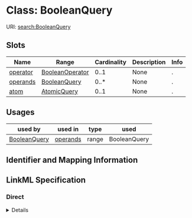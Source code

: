 # Class: BooleanQuery




URI: [search:BooleanQuery](https://w3id.org/linkml/search_datamodel/BooleanQuery)



<!-- no inheritance hierarchy -->



## Slots

| Name | Range | Cardinality | Description  | Info |
| ---  | --- | --- | --- | --- |
| [operator](operator.md) | [BooleanOperator](BooleanOperator.md) | 0..1 | None  | . |
| [operands](operands.md) | [BooleanQuery](BooleanQuery.md) | 0..* | None  | . |
| [atom](atom.md) | [AtomicQuery](AtomicQuery.md) | 0..1 | None  | . |


## Usages


| used by | used in | type | used |
| ---  | --- | --- | --- |
| [BooleanQuery](BooleanQuery.md) | [operands](operands.md) | range | BooleanQuery |



## Identifier and Mapping Information









## LinkML Specification

<!-- TODO: investigate https://stackoverflow.com/questions/37606292/how-to-create-tabbed-code-blocks-in-mkdocs-or-sphinx -->

### Direct

<details>
```yaml
name: BooleanQuery
from_schema: https://w3id.org/linkml/search_datamodel
attributes:
  operator:
    name: operator
    from_schema: https://w3id.org/linkml/search_datamodel
    range: BooleanOperator
  operands:
    name: operands
    from_schema: https://w3id.org/linkml/search_datamodel
    multivalued: true
    range: BooleanQuery
  atom:
    name: atom
    from_schema: https://w3id.org/linkml/search_datamodel
    range: AtomicQuery

```
</details>

### Induced

<details>
```yaml
name: BooleanQuery
from_schema: https://w3id.org/linkml/search_datamodel
attributes:
  operator:
    name: operator
    from_schema: https://w3id.org/linkml/search_datamodel
    alias: operator
    owner: BooleanQuery
    range: BooleanOperator
  operands:
    name: operands
    from_schema: https://w3id.org/linkml/search_datamodel
    multivalued: true
    alias: operands
    owner: BooleanQuery
    range: BooleanQuery
  atom:
    name: atom
    from_schema: https://w3id.org/linkml/search_datamodel
    alias: atom
    owner: BooleanQuery
    range: AtomicQuery

```
</details>